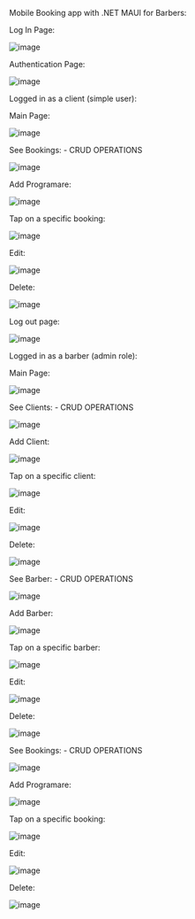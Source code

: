 Mobile Booking app with .NET MAUI for Barbers:

Log In Page:


![image](https://github.com/SergiuDornea/BarberBooking/assets/88648596/f558b2f5-10d6-4265-ad48-93e3d2f8e735)


Authentication Page:


![image](https://github.com/SergiuDornea/BarberBooking/assets/88648596/05fa14df-29e9-4165-b824-2e80138fff5d)


Logged in as a client (simple user):

Main Page:


![image](https://github.com/SergiuDornea/BarberBooking/assets/88648596/405c97aa-9fb5-46b6-b3e4-34e089585e8d)


See Bookings: - CRUD OPERATIONS


![image](https://github.com/SergiuDornea/BarberBooking/assets/88648596/ab2de913-8f73-442b-b403-75f6de7e39ec)

Add Programare:


![image](https://github.com/SergiuDornea/BarberBooking/assets/88648596/b650fd39-bf9f-4315-a757-5301e3df8832)

Tap on a specific booking:



![image](https://github.com/SergiuDornea/BarberBooking/assets/88648596/8e62ae42-b664-4c5d-8dfc-bccf1400d397)

Edit:



![image](https://github.com/SergiuDornea/BarberBooking/assets/88648596/81b1c528-68fa-4e1c-9f57-8cd11953d140)

Delete:



![image](https://github.com/SergiuDornea/BarberBooking/assets/88648596/61b48e53-c330-4e4d-b484-0599b6a450f9)



Log out page:


![image](https://github.com/SergiuDornea/BarberBooking/assets/88648596/e999c9a8-00dd-494a-a236-927ca1b6713c)


Logged in as a barber (admin role):

Main Page:


![image](https://github.com/SergiuDornea/BarberBooking/assets/88648596/b38f1052-00d1-4b67-bfb9-b8d29833b7c6)


See Clients: - CRUD OPERATIONS


![image](https://github.com/SergiuDornea/BarberBooking/assets/88648596/a98d39bf-fc16-4f22-bcfa-ca11de59d449)


Add Client:


![image](https://github.com/SergiuDornea/BarberBooking/assets/88648596/709570ab-0c0e-435b-91ae-cfea5db83574)


Tap on a specific client:


![image](https://github.com/SergiuDornea/BarberBooking/assets/88648596/0f7699f8-8f91-45c1-aba3-0ad4436e3048)

Edit:


![image](https://github.com/SergiuDornea/BarberBooking/assets/88648596/49da0b3e-6ed0-4d0d-bb8d-9ed31d7a0818)

Delete:


![image](https://github.com/SergiuDornea/BarberBooking/assets/88648596/fa1e1288-7a3b-43ee-8800-4f3bd603a383)


See Barber: - CRUD OPERATIONS


![image](https://github.com/SergiuDornea/BarberBooking/assets/88648596/0978abb8-cfaf-4976-9f28-ea91a443af29)


Add Barber:


![image](https://github.com/SergiuDornea/BarberBooking/assets/88648596/37fe4071-e3ad-45a6-bcdf-82acb90c6b25)


Tap on a specific barber:

![image](https://github.com/SergiuDornea/BarberBooking/assets/88648596/21025414-7af3-48c0-8259-729612f6d3f4)


Edit:


![image](https://github.com/SergiuDornea/BarberBooking/assets/88648596/cf073707-3b74-4ab5-b16c-7d22c4b99fb2)


Delete:


![image](https://github.com/SergiuDornea/BarberBooking/assets/88648596/3c3daf92-c294-4660-97e3-29d780a6ff40)



See Bookings: - CRUD OPERATIONS


![image](https://github.com/SergiuDornea/BarberBooking/assets/88648596/60b10e9b-c0e1-44b6-b6b6-3ebfe907670c)

Add Programare:


![image](https://github.com/SergiuDornea/BarberBooking/assets/88648596/52b07e47-297b-460c-93b1-66cf5b45a488)


Tap on a specific booking:


![image](https://github.com/SergiuDornea/BarberBooking/assets/88648596/b429bb69-c103-4f5d-9a12-fa544b78f347)


Edit:


![image](https://github.com/SergiuDornea/BarberBooking/assets/88648596/076ef47b-a6a6-48bc-99dc-7d8e12a532a5)


Delete:


![image](https://github.com/SergiuDornea/BarberBooking/assets/88648596/5b389a88-79ef-47ca-8927-c2583feb4332)

